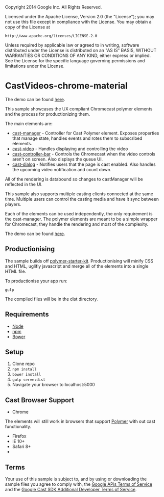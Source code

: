 Copyright 2014 Google Inc. All Rights Reserved.

Licensed under the Apache License, Version 2.0 (the "License");
you may not use this file except in compliance with the License.
You may obtain a copy of the License at

    http://www.apache.org/licenses/LICENSE-2.0

Unless required by applicable law or agreed to in writing, software
distributed under the License is distributed on an "AS IS" BASIS,
WITHOUT WARRANTIES OR CONDITIONS OF ANY KIND, either express or implied.
See the License for the specific language governing permissions and
limitations under the License.

# CastVideos-chrome-material

The demo can be found [here](http://googlecast.github.io/CastVideos-chrome-material/).

This sample showcases the UX compliant Chromecast polymer elements and the process for productionizing them.

The main elements are:

* [cast-manager](https://github.com/googlecast/cast-manager-polymer) - Controller for Cast 
Polymer element.  Exposes properties that manage state, handles events and rotes them to 
subscribed elements.
* [cast-video](https://github.com/googlecast/cast-video-polymer) - Handles displaying and 
controlling the video
* [cast-controller-bar](https://github.com/googlecast/cast-controller-bar-polymer) - Controls the
 Chromecast when the video controls aren't on screen.  Also displays the queue UI.
* [cast-dialog](https://github.com/googlecast/cast-dialog-polymer) - Notifies users that the page
 is cast enabled.  Also handles the upcoming video notification and count down.
 
All of the rendering is databound so changes to castManager will be reflected 
in the UI.

This sample also supports multiple casting clients connected at the same time.  Multiple users can control the casting media and have it sync between players.

Each of the elements can be used independently, the only requirement is the cast-manager.
The polymer elements are meant to be a simple wrapper for Chromecast, they handle the rendering
and most of the complexity.

The demo can be found [here](https://googlecast.github.io/CastVideos-chrome-material/).

## Productionising

The sample builds off [polymer-starter-kit](https://github.com/PolymerElements/polymer-starter-kit/).
Productionising will minify CSS and HTML, uglifiy javascript and merge all of the elements into a single HTML file.

To productionise your app run:
    
    gulp
    
The compiled files will be in the dist directory.

## Requirements

* [Node](https://nodejs.org/en/)
* [npm](https://www.npmjs.com/)
* [Bower](http://bower.io/)

## Setup

1. Clone repo
2. `npm install`
3. `bower install`
4. `gulp serve:dist`
5. Navigate your browser to localhost:5000

## Cast Browser Support
* Chrome

The elements will still work in browsers that support [Polymer](https://www.polymer-project.org/1.0/resources/compatibility.html) with out cast functionality.
* Firefox
* IE 10+
* Safari 8+
* 

## Terms
Your use of this sample is subject to, and by using or downloading the sample files you agree to comply with, the [Google APIs Terms of Service](https://developers.google.com/terms/) and the [Google Cast SDK Additional Developer Terms of Service](https://developers.google.com/cast/docs/terms/).
